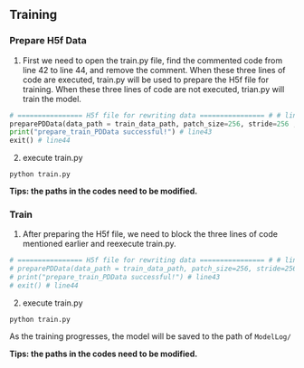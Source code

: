 ## Training

### Prepare H5f Data

1. First we need to open the train.py file, find the commented code from line 42 to line 44, and remove the comment.
   When these three lines of code are executed, train.py will be used to prepare the H5f file for training. When these three lines of code are not executed, trian.py will train the model.

```python
# ================ H5f file for rewriting data ================ # # line41
preparePDData(data_path = train_data_path, patch_size=256, stride=256 ,data_type='train') # line42
print("prepare_train_PDData successful!") # line43
exit() # line44
```

2. execute train.py

```
python train.py
```

**Tips: the paths in the codes need to be modified.**

### Train

1. After preparing the H5f file, we need to block the three lines of code mentioned earlier and reexecute train.py.

```python
# ================ H5f file for rewriting data ================ # # line41
# preparePDData(data_path = train_data_path, patch_size=256, stride=256 ,data_type='train') # line42
# print("prepare_train_PDData successful!") # line43
# exit() # line44
```

2. execute train.py

```
python train.py
```

As the training progresses, the model will be saved to the path of `ModelLog/`

**Tips: the paths in the codes need to be modified.**